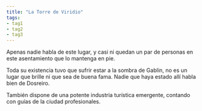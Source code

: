 ```yaml
---
title: "La Torre de Viridio"
tags: 
- tag1
- tag2
- tag3
---
```


Apenas nadie habla de este lugar, y casi ni quedan un par de personas en este asentamiento que lo mantenga en pie.

Toda su existencia tuvo que sufrir estar a la sombra de Gablin, no es un lugar que brille ni que sea de buena fama. Nadie que haya estado allí habla bien de Dosreiro.

También dispone de una potente industria turística emergente, contando con guías de la ciudad profesionales.